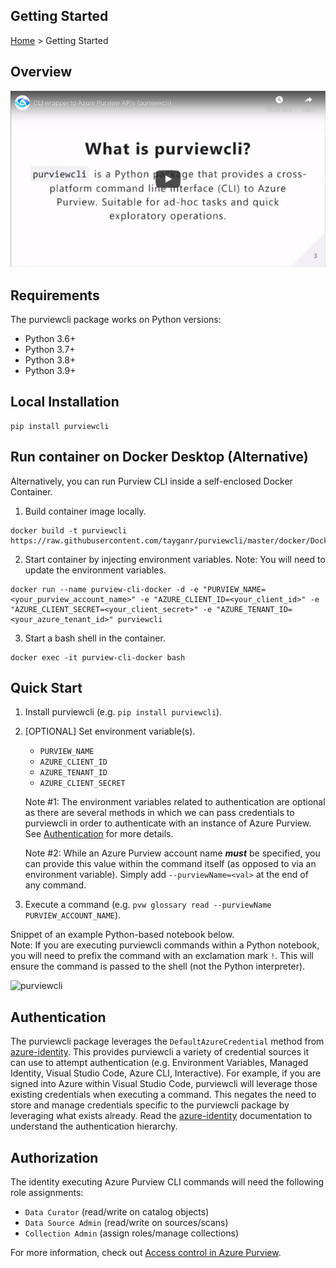 ## Getting Started

[Home](../../README.md) > Getting Started

## Overview

[![YouTube](../image/purviewcli_youtube.png)](https://www.youtube.com/watch?v=ycr1G5iMM6U)

## Requirements

The purviewcli package works on Python versions:

* Python 3.6+
* Python 3.7+
* Python 3.8+
* Python 3.9+

## Local Installation

```
pip install purviewcli
```

## Run container on Docker Desktop (Alternative)

Alternatively, you can run Purview CLI inside a self-enclosed Docker Container.

1. Build container image locally.
```
docker build -t purviewcli https://raw.githubusercontent.com/tayganr/purviewcli/master/docker/Dockerfile
```

2. Start container by injecting environment variables. Note: You will need to update the environment variables.
```
docker run --name purview-cli-docker -d -e "PURVIEW_NAME=<your_purview_account_name>" -e "AZURE_CLIENT_ID=<your_client_id>" -e "AZURE_CLIENT_SECRET=<your_client_secret>" -e "AZURE_TENANT_ID=<your_azure_tenant_id>" purviewcli
```

3. Start a bash shell in the container.
```
docker exec -it purview-cli-docker bash
```

## Quick Start

1. Install purviewcli (e.g. `pip install purviewcli`).
2. [OPTIONAL] Set environment variable(s).
    *  `PURVIEW_NAME`
    * `AZURE_CLIENT_ID`
    * `AZURE_TENANT_ID`
    * `AZURE_CLIENT_SECRET`

   Note #1: The environment variables related to authentication are optional as there are several methods in which we can pass credentials to purviewcli in order to authenticate with an instance of Azure Purview. See [Authentication](#authentication) for more details. 

   Note #2: While an Azure Purview account name ***must*** be specified, you can provide this value within the command itself (as opposed to via an environment variable). Simply add `--purviewName=<val>` at the end of any command.

3. Execute a command (e.g. `pvw glossary read --purviewName PURVIEW_ACCOUNT_NAME`).

Snippet of an example Python-based notebook below.  
Note: If you are executing purviewcli commands within a Python notebook, you will need to prefix the command with an exclamation mark `!`. This will ensure the command is passed to the shell (not the Python interpreter).

![purviewcli](https://raw.githubusercontent.com/tayganr/purviewcli/master/doc/image/purviewcli_notebook.png)

## Authentication

The purviewcli package leverages the `DefaultAzureCredential` method from [azure-identity](https://github.com/Azure/azure-sdk-for-python/tree/master/sdk/identity/azure-identity#defaultazurecredential). This provides purviewcli a variety of credential sources it can use to attempt authentication (e.g. Environment Variables, Managed Identity, Visual Studio Code, Azure CLI, Interactive). For example, if you are signed into Azure within Visual Studio Code, purviewcli will leverage those existing credentials when executing a command. This negates the need to store and manage credentials specific to the purviewcli package by leveraging what exists already. Read the [azure-identity](https://github.com/Azure/azure-sdk-for-python/tree/master/sdk/identity/azure-identity#defaultazurecredential) documentation to understand the authentication hierarchy.

## Authorization

The identity executing Azure Purview CLI commands will need the following role assignments:  

* `Data Curator` (read/write on catalog objects)
* `Data Source Admin` (read/write on sources/scans)
* `Collection Admin` (assign roles/manage collections)

For more information, check out [Access control in Azure Purview](https://docs.microsoft.com/en-us/azure/purview/catalog-permissions).